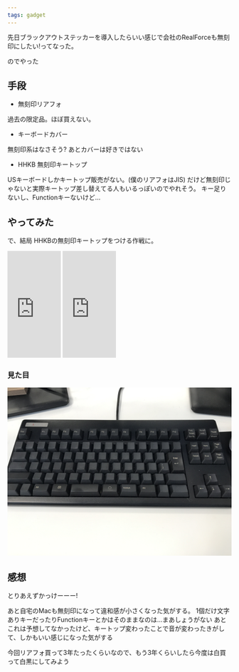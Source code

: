 ```yaml
---
tags: gadget
---
```



先日ブラックアウトステッカーを導入したらいい感じで会社のRealForceも無刻印にしたい!ってなった。

のでやった



## 手段

* 無刻印リアフォ

過去の限定品。ほぼ買えない。

* キーボードカバー

無刻印系はなさそう? あとカバーは好きではない

* HHKB 無刻印キートップ

USキーボードしかキートップ販売がない。(僕のリアフォはJIS)
だけど無刻印じゃないと実際キートップ差し替えてる人もいるっぽいのでやれそう。
キー足りないし、Functionキーないけど…

## やってみた

で、結局 HHKBの無刻印キートップをつける作戦に。

<iframe style="width:120px;height:240px;" marginwidth="0" marginheight="0" scrolling="no" frameborder="0" src="https://rcm-fe.amazon-adsystem.com/e/cm?ref=qf_sp_asin_til&t=tarossf-22&m=amazon&o=9&p=8&l=as1&IS2=1&detail=1&asins=B00FQ5JPTQ&linkId=97759ccac0beedc453a8f4ec83a3ec4f&bc1=000000&lt1=_blank&fc1=333333&lc1=0066c0&bg1=ffffff&f=ifr">
    </iframe>
<iframe style="width:120px;height:240px;" marginwidth="0" marginheight="0" scrolling="no" frameborder="0" src="https://rcm-fe.amazon-adsystem.com/e/cm?ref=qf_sp_asin_til&t=tarossf-22&m=amazon&o=9&p=8&l=as1&IS2=1&detail=1&asins=B000EQHU6M&linkId=fa17cc6071d46d95a08501fc4f9824db&bc1=000000&lt1=_blank&fc1=333333&lc1=0066c0&bg1=ffffff&f=ifr">
    </iframe>

### 見た目


![無刻印Realforce](https://raw.githubusercontent.com/taross-f/taross-f.github.io/master/images/IMG_4450.JPG "無刻印Realforce")


## 感想

とりあえずかっけーーー!

あと自宅のMacも無刻印になって違和感が小さくなった気がする。
1個だけ文字ありキーだったりFunctionキーとかはそのままなのは…まあしょうがない
あとこれは予想してなかったけど、キートップ変わったことで音が変わったきがして、しかもいい感じになった気がする

今回リアフォ買って3年たったくらいなので、もう3年くらいしたら今度は白買って白黒にしてみよう







